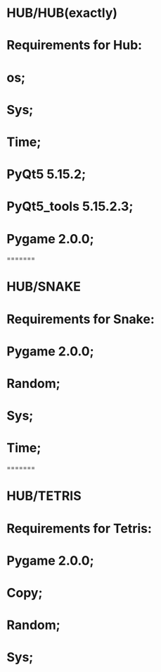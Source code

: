 # HUB/HUB(exactly)
# Requirements for Hub:
# os;
# Sys;
# Time;
# PyQt5 5.15.2;
# PyQt5_tools 5.15.2.3;
# Pygame 2.0.0;
=======
# HUB/SNAKE
# Requirements for Snake:
# Pygame 2.0.0;
# Random;
# Sys;
# Time;
=======
# HUB/TETRIS
# Requirements for Tetris:
# Pygame 2.0.0;
# Copy;
# Random;
# Sys;
